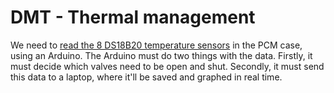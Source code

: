 # DMT - Thermal management

We need to [read the 8 DS18B20 temperature sensors](https://lastminuteengineers.com/multiple-ds18b20-arduino-tutorial/#:~:text=Wiring%20Multiple%20DS18B20%20Sensors%20to,digital%20pin%202%20on%20arduino.) in the PCM case, using an Arduino. The Arduino must do two things with the data. Firstly, it must decide which valves need to be open and shut. Secondly, it must send this data to a laptop, where it'll be saved and graphed in real time.
